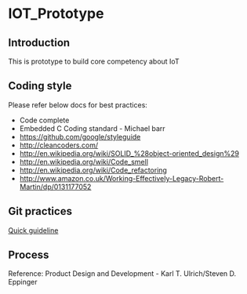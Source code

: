 # IOT_Prototype
## Introduction
This is prototype to build core competency about IoT
## Coding style
 Please refer below docs for best practices:
 * Code complete
 * Embedded C Coding standard - Michael barr
 * https://github.com/google/styleguide
 * http://cleancoders.com/
 * http://en.wikipedia.org/wiki/SOLID_%28object-oriented_design%29
 * http://en.wikipedia.org/wiki/Code_smell
 * http://en.wikipedia.org/wiki/Code_refactoring
 * http://www.amazon.co.uk/Working-Effectively-Legacy-Robert-Martin/dp/0131177052
## Git practices
[Quick  guideline](Doc/GitIn2Minutes.md)
## Process

Reference: Product Design and Development - Karl T. Ulrich/Steven D. Eppinger